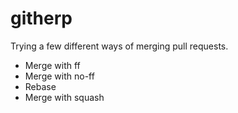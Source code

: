 githerp
=======

Trying a few different ways of merging pull requests.

* Merge with ff
* Merge with no-ff
* Rebase
* Merge with squash
